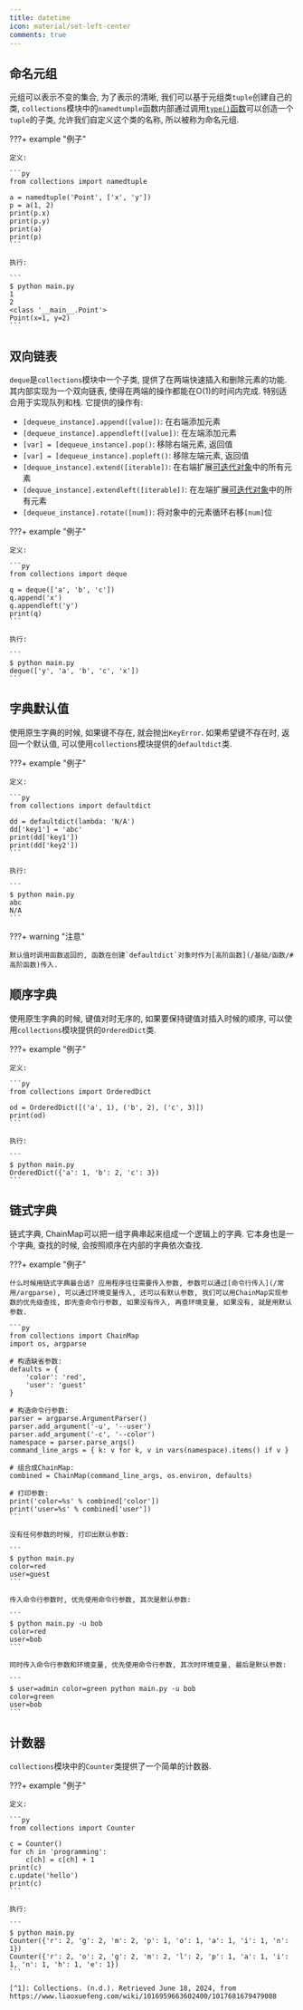 ```yaml
---
title: datetime
icon: material/set-left-center
comments: true
---
```


## 命名元组

元组可以表示不变的集合, 为了表示的清晰, 我们可以基于元组类`tuple`创建自己的类, `collections`模块中的`namedtumple`函数内部通过调用[`type()`函数](/基础/对象/#type)可以创造一个`tuple`的子类, 允许我们自定义这个类的名称, 所以被称为命名元组.

???+ example "例子"

    定义: 

    ```py
    from collections import namedtuple

    a = namedtuple('Point', ['x', 'y'])
    p = a(1, 2)
    print(p.x)
    print(p.y)
    print(a)
    print(p)
    ```

    执行: 

    ```
    $ python main.py
    1
    2
    <class '__main__.Point'>
    Point(x=1, y=2)
    ```

## 双向链表

`deque`是`collections`模块中一个子类, 提供了在两端快速插入和删除元素的功能. 其内部实现为一个双向链表, 使得在两端的操作都能在O(1)的时间内完成. 特别适合用于实现队列和栈. 它提供的操作有: 

- `[dequeue_instance].append([value])`: 在右端添加元素
- `[dequeue_instance].appendleft([value])`: 在左端添加元素
- `[var] = [dequeue_instance].pop()`: 移除右端元素, 返回值
- `[var] = [dequeue_instance].popleft()`: 移除左端元素, 返回值
- `[dequue_instance].extend([iterable])`: 在右端扩展[可迭代对象](/基础/容器/#迭代器和可迭代对象的区别)中的所有元素
- `[dequue_instance].extendleft([iterable])`: 在左端扩展[可迭代对象](/基础/容器/#迭代器和可迭代对象的区别)中的所有元素
- `[dequeue_instance].rotate([num])`: 将对象中的元素循环右移`[num]`位

???+ example "例子"

    定义: 

    ```py
    from collections import deque

    q = deque(['a', 'b', 'c'])
    q.append('x')
    q.appendleft('y')
    print(q)
    ```

    执行: 

    ```
    $ python main.py
    deque(['y', 'a', 'b', 'c', 'x'])
    ```

## 字典默认值

使用原生字典的时候, 如果键不存在, 就会抛出`KeyError`. 如果希望键不存在时, 返回一个默认值, 可以使用`collections`模块提供的`defaultdict`类.

???+ example "例子"

    定义:

    ```py
    from collections import defaultdict

    dd = defaultdict(lambda: 'N/A')
    dd['key1'] = 'abc'
    print(dd['key1'])
    print(dd['key2'])
    ```

    执行: 

    ```
    $ python main.py
    abc
    N/A
    ```

???+ warning "注意"

    默认值时调用函数返回的, 函数在创建`defaultdict`对象时作为[高阶函数](/基础/函数/#高阶函数)传入.

## 顺序字典

使用原生字典的时候, 键值对时无序的, 如果要保持键值对插入时候的顺序, 可以使用`collections`模块提供的`OrderedDict`类.

???+ example "例子"

    定义: 

    ```py
    from collections import OrderedDict

    od = OrderedDict([('a', 1), ('b', 2), ('c', 3)])
    print(od)
    ```

    执行: 

    ```
    $ python main.py
    OrderedDict({'a': 1, 'b': 2, 'c': 3})
    ```

## 链式字典

链式字典, ChainMap可以把一组字典串起来组成一个逻辑上的字典. 它本身也是一个字典, 查找的时候, 会按照顺序在内部的字典依次查找. 

???+ example "例子"

    什么时候用链式字典最合适? 应用程序往往需要传入参数, 参数可以通过[命令行传入](/常用/argparse), 可以通过环境变量传入, 还可以有默认参数, 我们可以用ChainMap实现参数的优先级查找, 即先查命令行参数, 如果没有传入, 再查环境变量, 如果没有, 就是用默认参数.

    ```py
    from collections import ChainMap
    import os, argparse

    # 构造缺省参数:
    defaults = {
        'color': 'red',
        'user': 'guest'
    }

    # 构造命令行参数:
    parser = argparse.ArgumentParser()
    parser.add_argument('-u', '--user')
    parser.add_argument('-c', '--color')
    namespace = parser.parse_args()
    command_line_args = { k: v for k, v in vars(namespace).items() if v }

    # 组合成ChainMap:
    combined = ChainMap(command_line_args, os.environ, defaults)

    # 打印参数:
    print('color=%s' % combined['color'])
    print('user=%s' % combined['user'])
    ```

    没有任何参数的时候, 打印出默认参数:

    ```
    $ python main.py
    color=red
    user=guest
    ```

    传入命令行参数时, 优先使用命令行参数, 其次是默认参数: 

    ```
    $ python main.py -u bob
    color=red
    user=bob
    ```

    同时传入命令行参数和环境变量, 优先使用命令行参数, 其次时环境变量, 最后是默认参数: 

    ```
    $ user=admin color=green python main.py -u bob
    color=green
    user=bob
    ```

## 计数器

`collections`模块中的`Counter`类提供了一个简单的计数器. 

???+ example "例子"

    定义: 

    ```py
    from collections import Counter

    c = Counter()
    for ch in 'programming': 
        c[ch] = c[ch] + 1
    print(c)
    c.update('hello')
    print(c)
    ```

    执行: 

    ```
    $ python main.py
    Counter({'r': 2, 'g': 2, 'm': 2, 'p': 1, 'o': 1, 'a': 1, 'i': 1, 'n': 1})
    Counter({'r': 2, 'o': 2, 'g': 2, 'm': 2, 'l': 2, 'p': 1, 'a': 1, 'i': 1, 'n': 1, 'h': 1, 'e': 1})
    ```

    [^1]: Collections. (n.d.). Retrieved June 18, 2024, from https://www.liaoxuefeng.com/wiki/1016959663602400/1017681679479008